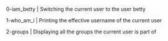 0-iam_betty | Switching the current user to the user betty

1-who_am_i | Printing the effective username of the current user

2-groups | Displaying all the groups the current user is part of
